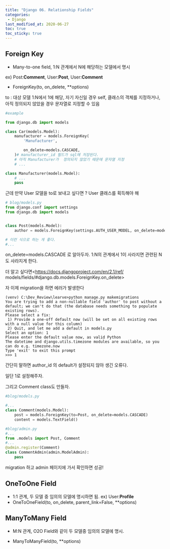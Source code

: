 ```yaml
---
title: "Django 06. Relationship Fields"
categories:
 - Django
last_modified_at: 2020-06-27
toc: true
toc_sticky: true
---
```


## Foreign Key
 - Many-to-one field, 1:N 관계에서 N에 해당하는 모델에서  명시
 
 ex) Post:**Comment**, User:**Post**, User:**Comment**
 
 - ForeignKey(to, on_delete, **options)

to : 대상 모델 1:N에서 1에 해당, 자기 자신일 경우 self, 클래스의 객체를 지정하거나, 
아직 정의되지 않았을 경우 문자열로 지정할 수 있음
```python
#example

from django.db import models

class Car(models.Model):
    manufacturer = models.ForeignKey(  
        'Manufacturer',     

        on_delete=models.CASCADE,
    )# manufacturer_id 필드가 sql에 저장된다.
    # 아직 Manufacturer가  정의되지 않았기 때문에 문자열 지정
    # ...

class Manufacturer(models.Model):
    # ...
    pass
```
근데 만약 User 모델을 to로 보내고 싶다면 ? User 클래스를 획득해야 해
```python
# blog/models.py
from django.conf import settings
from django.db import models


class Post(models.Model):
    author = models.ForeignKey(settings.AUTH_USER_MODEL, on_delete=models.CASCADE)

# 이런 식으로 하는 게 좋다.
#...
```

on_delete=models.CASCADE 로 알아두자. 1:N의 관계에서 1이 사라지면 관련된 N도 사라지게 한다.

더 알고 싶다면<https://docs.djangoproject.com/en/2.1/ref/
models/fields/#django.db.models.ForeignKey.on_delete>

자 이제 migration을 하면 에러가 발생한다
```shell
(venv) C:\Dev_Review\learve>python manage.py makemigrations
You are trying to add a non-nullable field 'author' to post without a default; we can't do that (the database needs something to populate existing rows).
Please select a fix:
 1) Provide a one-off default now (will be set on all existing rows with a null value for this column)
 2) Quit, and let me add a default in models.py
Select an option: 1
Please enter the default value now, as valid Python
The datetime and django.utils.timezone modules are available, so you can do e.g. timezone.now
Type 'exit' to exit this prompt
>>> 1
```
간단히 말하면 author_id 의 default가 설정되지 않아 생긴 오류다. 

일단 1로 설정해주자.

그리고 Comment class도 만들자.
```python
#blog/models.py

#...
class Comment(models.Model):
    post = models.ForeignKey(to=Post, on_delete=models.CASCADE)
    content = models.TextField()

#blog/admin.py
#...
from .models import Post, Comment
#...
@admin.register(Comment)
class CommentAdmin(admin.ModelAdmin):
    pass
```
migration 하고
admin 페이지에 가서 확인하면 성공!

## OneToOne Field

- 1:1 관계, 두 모델 중 임의의 모델에 명시하면 됨.
ex) User:**Profile**
- OneToOneField(to, on_delete, parent_link=False, **options)
## ManyToMany Field

- M:N 관계, O2O Field와 같이 두 모델중 임의의 모델에 명시.

- ManyToManyField(to, **options)